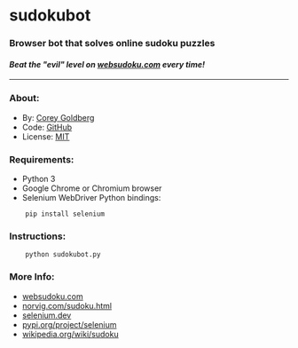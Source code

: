 # sudokubot

### Browser bot that solves online sudoku puzzles

#### *Beat the "evil" level on [websudoku.com][websudoku-site] every time!*

----

### About:

- By: [Corey Goldberg][github-home]
- Code: [GitHub][github-repo]
- License: [MIT][mit-license]

### Requirements:

- Python 3
- Google Chrome or Chromium browser
- Selenium WebDriver Python bindings:

```
    pip install selenium
```

### Instructions:

```
    python sudokubot.py
```

### More Info:

- [websudoku.com][websudoku-site]
- [norvig.com/sudoku.html][norvig-sudoku]
- [selenium.dev][selenium-home]
- [pypi.org/project/selenium][selenium-pypi]
- [wikipedia.org/wiki/sudoku][wikipedia-sudoku]


[github-home]: https://github.com/cgoldberg
[github-repo]: https://github.com/cgoldberg/sudokubot
[websudoku-site]: https://websudoku.com
[norvig-sudoku]: https://norvig.com/sudoku.html
[selenium-home]: https://selenium.dev
[selenium-pypi]: https://pypi.org/project/selenium
[wikipedia-sudoku]: https://wikipedia.org/wiki/sudoku
[mit-license]: https://raw.githubusercontent.com/cgoldberg/sudokubot/refs/heads/master/LICENSE
